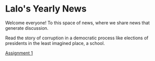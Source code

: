 <h1>  Lalo's  Yearly News </h1>

<p>  Welcome everyone! To this space of news, where we share news that generate discussion.  </p>

<p> Read the story of corruption in a democratic process like elections of presidents in the least imagined place, a school. </p>

<p><a href="BasicWebDev/assignment1.html" target="blank"> Assignment 1 </a> </p>


